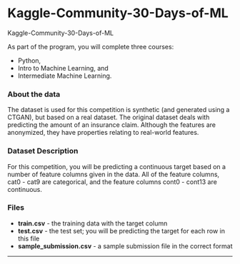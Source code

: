 # Kaggle-Community-30-Days-of-ML
Kaggle-Community-30-Days-of-ML

As part of the program, you will complete three courses: 
- Python, 
- Intro to Machine Learning, and 
- Intermediate Machine Learning.

### About the data
The dataset is used for this competition is synthetic (and generated using a CTGAN), but based on a real dataset. The original dataset deals with predicting the amount of an insurance claim. Although the features are anonymized, they have properties relating to real-world features.


### Dataset Description
For this competition, you will be predicting a continuous target based on a number of feature columns given in the data. All of the feature columns, cat0 - cat9 are categorical, and the feature columns cont0 - cont13 are continuous.

### Files
- **train.csv** - the training data with the target column
- **test.csv** - the test set; you will be predicting the target for each row in this file
- **sample_submission.csv** - a sample submission file in the correct format



-----

